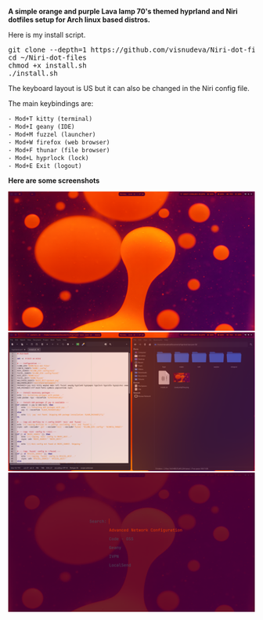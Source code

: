 **A simple orange and purple Lava lamp 70's themed hyprland and Niri dotfiles setup for Arch linux based distros.**

Here is my install script.

<pre>git clone --depth=1 https://github.com/visnudeva/Niri-dot-files.git ~/Niri-dot-files
cd ~/Niri-dot-files
chmod +x install.sh
./install.sh</pre>

The keyboard layout is US but it can also be changed in the Niri config file.

The main keybindings are:
     
    - Mod+T kitty (terminal)
    - Mod+I geany (IDE)
    - Mod+M fuzzel (launcher)
    - Mod+W firefox (web browser)
    - Mod+F thunar (file browser)
    - Mod+L hyprlock (lock)
    - Mod+E Exit (logout)


**Here are some screenshots**

![screenshot1](https://github.com/visnudeva/HyprNiri/blob/main/SS1.png?raw=true)
![screenshot1](https://github.com/visnudeva/HyprNiri/blob/main/SS2.png?raw=true)
![screenshot1](https://github.com/visnudeva/HyprNiri/blob/main/SS3.png?raw=true)

